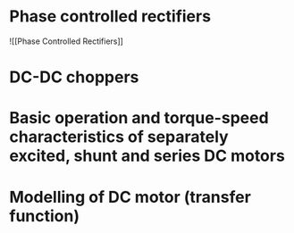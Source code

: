 
# Phase controlled rectifiers

![[Phase Controlled Rectifiers]]
# DC-DC choppers


# Basic operation and torque-speed characteristics of separately excited, shunt and series DC motors

# Modelling of DC motor (transfer function)